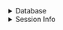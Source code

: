 
<!--First, describe the problem, e.g. `dbGetQuery()` returns incorrect timestamps.-->

<!--
If possible include a _small_ dump of the table with the error and the R code
that generates the error. In your reprex please use `con` as the name of the
connection, and don't forget to delete any secrets like your password.

The reprex package can be helpful in doing this.

    install.packages("reprex")
    reprex::reprex()

Example:

```r
library(DBI)
con <- dbConnect(odbc::odbc(), dsn = "PostgreSQL")
dbWriteTable(con, "iris", iris)
dbReadTable(con, "iris")
```
-->


<details>
<summary>Database</summary>

```r
DBI::dbGetInfo(con)
#> output
```
</details>


<details>
<summary>Session Info</summary>

```r
devtools::session_info()
#> output
```
</details>


